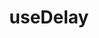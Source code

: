 ---
title: useDelay
nav:
  title: 工具方法
  path: /tools
  order: 4
group:
  path: /tools/hooks
  title: hooks
  order: 2
---